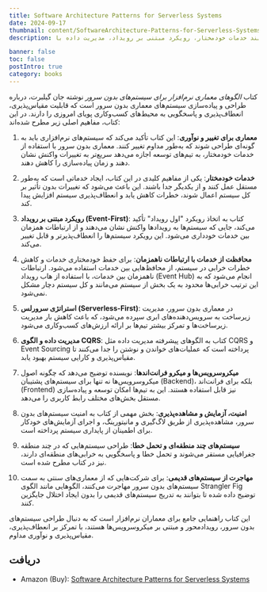 ```yaml
---
title: Software Architecture Patterns for Serverless Systems
date: 2024-09-17
thumbnail: content/SoftwareArchitecture-Patterns-for-Serverless-Systems.jpg
description: کتاب الگوهای معماری نرم‌افزار برای سیستم‌های بدون سرور، نوشته جان گیلبرت، راهنمایی جامع برای معماران نرم‌افزار است که به طراحی سیستم‌های مقیاس‌پذیر، انعطاف‌پذیر و رویدادمحور با استفاده از معماری بدون سرور می‌پردازد. این کتاب به توضیح الگوهای معماری مدرن مانند خدمات خودمختار، رویکرد مبتنی بر رویداد، مدیریت داده با CQRS و امنیت در سیستم‌های بدون سرور می‌پردازد. همچنین برای مهاجرت از سیستم‌های قدیمی به سمت معماری‌های مدرن، راهکارهایی همچون الگوی Strangler Fig را ارائه می‌دهد.

banner: false
toc: false
postIntro: true
category: books
---
```


کتاب _الگوهای معماری نرم‌افزار برای سیستم‌های بدون سرور_ نوشته جان گیلبرت، درباره طراحی و پیاده‌سازی سیستم‌های معماری بدون سرور است که قابلیت مقیاس‌پذیری، انعطاف‌پذیری و پاسخگویی به محیط‌های کسب‌و‌کاری پویای امروزی را دارند. در این کتاب، مفاهیم اصلی زیر مطرح شده‌اند:

1. **معماری برای تغییر و نوآوری**: این کتاب تأکید می‌کند که سیستم‌های نرم‌افزاری باید به گونه‌ای طراحی شوند که به‌طور مداوم تغییر کنند. معماری بدون سرور با استفاده از خدمات خودمختار، به تیم‌های توسعه اجازه می‌دهد سریع‌تر به تغییرات واکنش نشان دهند و زمان پیاده‌سازی را کاهش دهند.

2. **خدمات خودمختار**: یکی از مفاهیم کلیدی در این کتاب، ایجاد خدماتی است که به‌طور مستقل عمل کنند و از یکدیگر جدا باشند. این باعث می‌شود که تغییرات بدون تأثیر بر کل سیستم اعمال شوند، خطرات کاهش یابد و انعطاف‌پذیری سیستم افزایش پیدا کند.

3. **رویکرد مبتنی بر رویداد (Event-First)**: کتاب به اتخاذ رویکرد "اول رویداد" تأکید می‌کند، جایی که سیستم‌ها به رویدادها واکنش نشان می‌دهند و از ارتباطات همزمان بین خدمات خودداری می‌شود. این رویکرد سیستم‌ها را انعطاف‌پذیرتر و قابل تغییر می‌کند.

4. **محافظت از خدمات با ارتباطات ناهمزمان**: برای حفظ خودمختاری خدمات و کاهش خطرات خرابی در سیستم، از محافظ‌هایی بین خدمات استفاده می‌شود. ارتباطات ناهمزمان بین خدمات، با استفاده از هاب رویداد (Event Hub) انجام می‌شود که به این ترتیب خرابی‌ها محدود به یک بخش از سیستم می‌مانند و کل سیستم دچار مشکل نمی‌شود.

5. **استراتژی سرورلس (Serverless-First)**: در معماری بدون سرور، مدیریت زیرساخت به سرویس‌دهنده‌های ابری سپرده می‌شود، که باعث کاهش بار مدیریت زیرساخت‌ها و تمرکز بیشتر تیم‌ها بر ارائه ارزش‌های کسب‌و‌کاری می‌شود.

6. **مدیریت داده و الگوی CQRS**: کتاب به الگوهای پیشرفته مدیریت داده مثل CQRS و Event Sourcing پرداخته است که عملیات‌های خواندن و نوشتن را جدا می‌کنند تا مقیاس‌پذیری و کارایی سیستم بهبود یابد.

7. **میکروسرویس‌ها و میکرو فرانت‌اندها**: نویسنده توضیح می‌دهد که چگونه اصول میکروسرویس‌ها نه تنها برای سیستم‌های پشتیبان (Backend)، بلکه برای فرانت‌اند (Frontend) نیز قابل استفاده هستند. این به تیم‌ها امکان توسعه و پیاده‌سازی مستقل بخش‌های مختلف رابط کاربری را می‌دهد.

8. **امنیت، آزمایش و مشاهده‌پذیری**: بخش مهمی از کتاب به امنیت سیستم‌های بدون سرور، مشاهده‌پذیری از طریق لاگ‌گیری و مانیتورینگ، و اجرای آزمایش‌های خودکار برای اطمینان از پایداری سیستم پرداخته است.

9. **سیستم‌های چند منطقه‌ای و تحمل خطا**: طراحی سیستم‌هایی که در چند منطقه جغرافیایی مستقر می‌شوند و تحمل خطا و پاسخگویی به خرابی‌های منطقه‌ای دارند، نیز در کتاب مطرح شده است.

10. **مهاجرت از سیستم‌های قدیمی**: برای شرکت‌هایی که از معماری‌های سنتی به سمت سیستم‌های بدون سرور مهاجرت می‌کنند، الگوهایی مانند الگوی Strangler Fig توضیح داده شده تا بتوانند به تدریج سیستم‌های قدیمی را بدون ایجاد اختلال جایگزین کنند.

این کتاب راهنمایی جامع برای معماران نرم‌افزار است که به دنبال طراحی سیستم‌های بدون سرور، رویدادمحور و مبتنی بر میکروسرویس‌ها هستند، با تمرکز بر انعطاف‌پذیری، مقیاس‌پذیری و نوآوری مداوم.

## دریافت

- Amazon (Buy): [Software Architecture Patterns for Serverless Systems](https://www.amazon.com/Software-Architecture-Patterns-Serverless-Systems/dp/1800207034)
